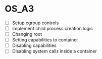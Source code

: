 # OS_A3

- [ ] Setup cgroup controls
- [ ] Implement child process creation logic
- [ ] Changing root
- [ ] Setting capabilities to container
- [ ] Disabling capabilities
- [ ] Disabling system calls inside a container
